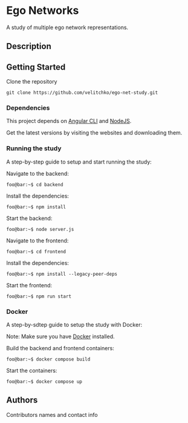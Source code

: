 # Ego Networks

A study of multiple ego network representations.

## Description


## Getting Started
Clone the repository
```console
git clone https://github.com/velitchko/ego-net-study.git
```

### Dependencies

This project depends on [Angular CLI](https://angular.io/) and [NodeJS](https://nodejs.org/en).

Get the latest versions by visiting the websites and downloading them.


### Running the study
A step-by-step guide to setup and start running the study:

Navigate to the backend:
```console
foo@bar:~$ cd backend
```
Install the dependencies:
```console
foo@bar:~$ npm install
```
Start the backend:
```console
foo@bar:~$ node server.js
```

Navigate to the frontend:
```console
foo@bar:~$ cd frontend
```
Install the dependencies:
```console
foo@bar:~$ npm install --legacy-peer-deps
```
Start the frontend:
```console
foo@bar:~$ npm run start
```

### Docker
A step-by-sdtep guide to setup the study with Docker: 

Note: Make sure you have [Docker](https://www.docker.com/) installed.

Build the backend and frontend containers:
```console
foo@bar:~$ docker compose build
```
Start the containers:
```console
foo@bar:~$ docker compose up
```

## Authors

Contributors names and contact info
